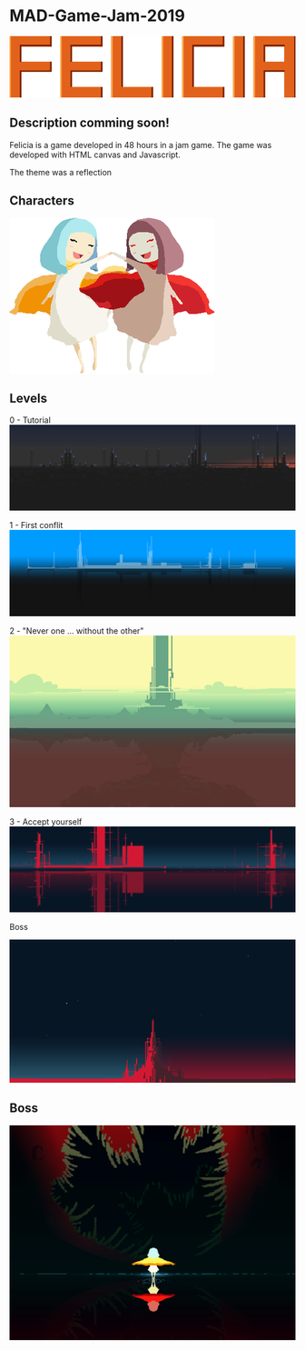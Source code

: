 # MAD-Game-Jam-2019
![GitHub Logo ](/Game/img/ui/title2.png)


## Description comming soon!

Felicia is a game developed in 48 hours in a jam game.
The game was developed with HTML canvas and Javascript.

The theme was a reflection

## Characters
![](/Game/img/ui/character.png)


## Levels

0 - Tutorial
![](/Game/img/levels_background/zero.png)

1 - First conflit
![](/Game/img/levels_background/one.png)

2 - "Never one ... without the other"
![](/Game/img/levels_background/twoSecond.png)

3 - Accept yourself
![](/Game/img/levels_background/three.png)

Boss

![](/Game/img/levels_background/boss.png)

## Boss
![](/Game/img/levels_background/damm.png )


















